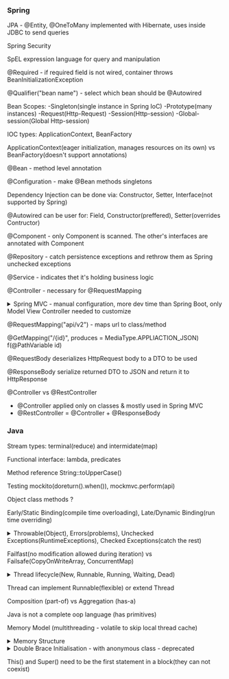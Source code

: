 ### Spring

JPA - @Entity, @OneToMany implemented with Hibernate, uses inside JDBC to send queries

Spring Security

SpEL expression language for query and manipulation

@Required - if required field is not wired, container throws BeanInitializationException

@Qualifier("bean name") - select which bean should be @Autowired

Bean Scopes: 
-Singleton(single instance in Spring IoC)
-Prototype(many instances)
-Request(Http-Request)
-Session(Http-session)
-Global-session(Global Http-session)

IOC types: ApplicationContext, BeanFactory

ApplicationContext(eager initialization, manages resources on its own) vs BeanFactory(doesn't support annotations)

@Bean - method level annotation

@Configuration - make @Bean methods singletons

Dependency Injection can be done via: Constructor, Setter, Interface(not supported by Spring)

@Autowired can be user for: Field, Constructor(preffered), Setter(overrides Contructor)

@Component - only Component is scanned. The other's interfaces are annotated with Component 

@Repository - catch persistence exceptions and rethrow them as Spring unchecked exceptions

@Service - indicates thet it's holding business logic

@Controller - necessary for @RequestMapping

<details>
  <summary>Spring MVC - manual configuration, more dev time than Spring Boot, only Model View Controller needed to customize</summary>
  
![Spring MVC model](https://raw.githubusercontent.com/schesa/interview-prep/main/Java/java-mvc-model.png)
  
</details>

@RequestMapping("api/v2") - maps url to class/method

@GetMapping("/{id}", produces = MediaType.APPLIACTION_JSON) f(@PathVariable id) 

@RequestBody deserializes HttpRequest body to a DTO to be used

@ResponseBody serialize returned DTO to JSON and return it to HttpResponse 



@Controller vs @RestController
- @Controller applied only on classes & mostly used in Spring MVC
- @RestController = @Controller + @ResponseBody

### Java 

Stream types: terminal(reduce) and intermidate(map)

Functional interface: lambda, predicates

Method reference String::toUpperCase()

Testing mockito(doreturn().when()), mockmvc.perform(api)

Object class methods ?

Early/Static Binding(compile time overloading), Late/Dynamic Binding(run time overriding)

<details>
  <summary>Throwable(Object), Errors(problems), Unchecked Exceptions(RuntimeExceptions), Checked Exceptions(catch the rest)</summary>
  
![Exceptions Hierarchy](https://raw.githubusercontent.com/schesa/interview-prep/main/Java/java-exceptions-hierarchy.png)
  
</details>

Failfast(no modification allowed during iteration) vs Failsafe(CopyOnWriteArray, ConcurrentMap)

<details>
  <summary>Thread lifecycle(New, Runnable, Running, Waiting, Dead)</summary>
  
![Thread Lifecycle](https://raw.githubusercontent.com/schesa/interview-prep/main/Java/Java-Thread-Lifecycle.png)
  
</details>

Thread can implement Runnable(flexible) or extend Thread

Composition (part-of) vs Aggregation (has-a)

Java is not a complete oop language (has primitives)

Memory Model (multithreading - volatile to skip local thread cache)

<details>
  <summary>Memory Structure</summary>
  
- Method area: Perm,class structures, static fields
- Heap Area: Eden,S0,S1,Old Generation
- Stack Area: Thread memory, heap refferences, LVA,OS,FD
- PC registers: thread dependent
- Native method stack: OS dependent
  
![Memory Model](https://raw.githubusercontent.com/schesa/interview-prep/main/Java/Java-Memory-Model.png)
  
</details>

<details>
  <summary>Double Brace Initialisation - with anonymous class - deprecated</summary>
  
```
    Set<String> countries = new HashSet<String>() {
        {
           add("India");
           add("USSR");
           add("USA");
        }
    };
```
  
</details>

This() and Super() need to be the first statement in a block(they can not coexist)
